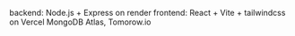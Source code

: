 backend: Node.js + Express
on render
frontend: React + Vite + tailwindcss
on Vercel
MongoDB Atlas, Tomorow.io